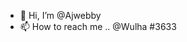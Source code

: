 - 👋 Hi, I’m @Ajwebby
- 📫 How to reach me .. @Wulha #3633

<!---
Ajwebby/Ajwebby is a ✨ special ✨ repository because its `README.md` (this file) appears on your GitHub profile.
You can click the Preview link to take a look at your changes.
--->
